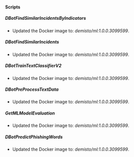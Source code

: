 
#### Scripts

##### DBotFindSimilarIncidentsByIndicators

- Updated the Docker image to: *demisto/ml:1.0.0.3099599*.

##### DBotFindSimilarIncidents

- Updated the Docker image to: *demisto/ml:1.0.0.3099599*.

##### DBotTrainTextClassifierV2

- Updated the Docker image to: *demisto/ml:1.0.0.3099599*.

##### DBotPreProcessTextData

- Updated the Docker image to: *demisto/ml:1.0.0.3099599*.

##### GetMLModelEvaluation

- Updated the Docker image to: *demisto/ml:1.0.0.3099599*.

##### DBotPredictPhishingWords

- Updated the Docker image to: *demisto/ml:1.0.0.3099599*.

